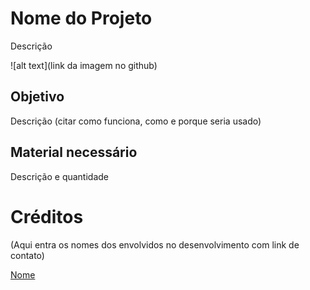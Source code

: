# Nome do Projeto

Descrição

![alt text](link da imagem no github)


## Objetivo

Descrição (citar como funciona, como e porque seria usado)


## Material necessário

Descrição e quantidade



# Créditos

(Aqui entra os nomes dos envolvidos no desenvolvimento com link de contato)

[Nome](https://www.linkedin.com/company/institutohub)


